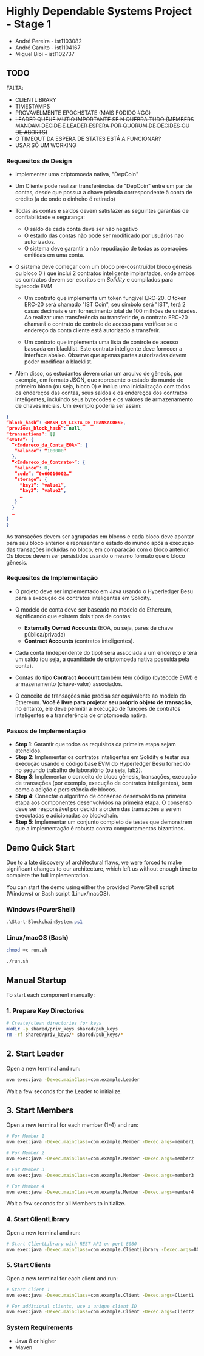 # Highly Dependable Systems Project - Stage 1

- André Pereira -  ist1103082
- André Gamito  -  ist1104167
- Miguel Bibi   -  ist1102737

## TODO
FALTA:
- CLIENTLIBRARY
- TIMESTAMPS
- PROVAVELMENTE EPOCHSTATE (MAIS FODIDO #GG)
- ~~LEADER QUEUE MUTIO IMPORTANTE SE N QUEBRA TUDO (MEMBERS MANDAM DECIDE E LEADER ESPERA POR QUORUM DE DECIDES OU DE ABORTS)~~
- O TIMEOUT DA ESPERA DE STATES ESTÁ A FUNCIONAR?
- USAR SÓ UM WORKING

### Requesitos de Design  

- Implementar uma criptomoeda nativa, "DepCoin"
- Um Cliente pode realizar transferências de "DepCoin" entre um par de contas, desde que possua a chave privada correspondente à conta de crédito (a de onde o dinheiro é retirado)
- Todas as contas e saldos devem satisfazer as seguintes garantias de confiabilidade e segurança:
    - O saldo de cada conta deve ser não negativo
    - O estado das contas não pode ser modificado por usuários nao autorizados.
    - O sistema deve garantir a não repudiação de todas as operações emitidas em uma conta.
    
- O sistema deve começar com um bloco pré-cosntruído( bloco gênesis ou bloco 0 ) que inclui 2 contratos inteligente implantados, onde ambos os contratos devem ser escritos em *Solidity* e compilados para bytecode EVM
    - Um contrato que implementa um token fungível ERC-20. O token ERC-20 será chamado "IST Coin", seu símbolo será "IST", terá 2 casas decimais e um fornecimento total de 100 milhões de unidades. Ao realizar uma transferência ou transferir de, o contrato ERC-20 chamará o contrato de controle de acesso para verificar se o endereço da conta cliente está autorizado a transferir.

    - Um contrato que implementa uma lista de controle de acesso baseada em blacklist. Este contrato inteligente deve fornecer a interface abaixo. Observe que apenas partes autorizadas devem poder modificar a blacklist.

- Além disso, os estudantes devem criar um arquivo de gênesis, por exemplo, em formato JSON, que represente o estado do mundo do primeiro bloco (ou seja, bloco 0) e inclua uma inicialização com todos os endereços das contas, seus saldos e os endereços dos contratos inteligentes, incluindo seus bytecodes e os valores de armazenamento de chaves iniciais. Um exemplo poderia ser assim:

```JSON 
{
“block_hash”: <HASH_DA_LISTA_DE_TRANSACOES>,
“previous_block_hash”: null,  
“transactions”: [] 
“state”: { 
  “<Endereco_da_Conta_EOA>”: { 
   “balance”: “100000” 
  },
  “<Endereco_do_Contrato>”: { 
   “balance”: 0, 
   “code”: “0x60016002…” 
   “storage”: { 
     “key1”: “value1”, 
     “key2”: “value2”, 
     … 
   } 
  } 
  … 
}
}
```

As transações devem ser agrupadas em blocos e cada bloco deve apontar para seu bloco anterior e representar o estado do mundo após a execução das transações incluídas no bloco, em comparação com o bloco anterior. Os blocos devem ser persistidos usando o mesmo formato que o bloco gênesis.

### Requesitos de Implementação

- O projeto deve ser implementado em Java usando o Hyperledger Besu para a execução de contratos inteligentes em Solidity.
- O modelo de conta deve ser baseado no modelo do Ethereum, significando que existem dois tipos de contas: 
    - **Externally Owned Accounts** (EOA, ou seja, pares de chave pública/privada) 
    - **Contract Accounts** (contratos inteligentes). 
- Cada conta (independente do tipo) será associada a um endereço e terá um saldo (ou seja, a quantidade de criptomoeda nativa possuída pela conta). 
- Contas do tipo **Contract Account** também têm código (bytecode EVM) e armazenamento (chave-valor) associados.

- O conceito de transações não precisa ser equivalente ao modelo do Ethereum. **Você é livre para projetar seu próprio objeto de transação**, no entanto, ele deve permitir a execução de funções de contratos inteligentes e a transferência de criptomoeda nativa.

### Passos de Implementação

- **Step 1**: Garantir que todos os requisitos da primeira etapa sejam atendidos.
- **Step 2**: Implementar os contratos inteligentes em Solidity e testar sua execução usando o código base EVM do Hyperledger Besu fornecido no segundo trabalho de laboratório (ou seja, lab2).
- **Step 3**: Implementar o conceito de bloco gênesis, transações, execução de transações (por exemplo, execução de contratos inteligentes), bem como a adição e persistência de blocos.
- **Step 4**: Conectar o algoritmo de consenso desenvolvido na primeira etapa aos componentes desenvolvidos na primeira etapa. O consenso deve ser responsável por decidir a ordem das transações a serem executadas e adicionadas ao blockchain.
- **Step 5**: Implementar um conjunto completo de testes que demonstrem que a implementação é robusta contra comportamentos bizantinos.





## Demo Quick Start

Due to a late discovery of architectural flaws, we were forced to make significant changes to our architecture, which left us without enough time to complete the full implementation.

You can start the demo using either the provided PowerShell script (Windows) or Bash script (Linux/macOS).

### Windows (PowerShell)

```powershell
.\Start-BlockchainSystem.ps1
```

### Linux/macOS (Bash)

```bash
chmod +x run.sh

./run.sh
```

## Manual Startup

To start each component manually:

### 1. Prepare Key Directories

```bash
# Create/clean directories for keys
mkdir -p shared/priv_keys shared/pub_keys
rm -rf shared/priv_keys/* shared/pub_keys/*
```

## 2. Start Leader

Open a new terminal and run:

```bash
mvn exec:java -Dexec.mainClass=com.example.Leader
```

Wait a few seconds for the Leader to initialize.

## 3. Start Members

Open a new terminal for each member (1-4) and run:

```bash
# For Member 1
mvn exec:java -Dexec.mainClass=com.example.Member -Dexec.args=member1

# For Member 2
mvn exec:java -Dexec.mainClass=com.example.Member -Dexec.args=member2

# For Member 3
mvn exec:java -Dexec.mainClass=com.example.Member -Dexec.args=member3

# For Member 4
mvn exec:java -Dexec.mainClass=com.example.Member -Dexec.args=member4

```

Wait a few seconds for all Members to initialize.

### 4. Start ClientLibrary

Open a new terminal and run:

```bash
# Start ClientLibrary with REST API on port 8080
mvn exec:java -Dexec.mainClass=com.example.ClientLibrary -Dexec.args=8080
```

### 5. Start Clients

Open a new terminal for each client and run:

```bash
# Start Client 1
mvn exec:java -Dexec.mainClass=com.example.Client -Dexec.args=Client1

# For additional clients, use a unique client ID
mvn exec:java -Dexec.mainClass=com.example.Client -Dexec.args=Client2
```

### System Requirements

- Java 8 or higher
- Maven
